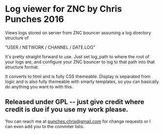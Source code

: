 # Log viewer for ZNC by Chris Punches 2016

Views logs stored on server from ZNC bouncer assuming a log directory structure of 

"USER / NETWORK / CHANNEL / DATE.LOG"

It's pretty straight forward to use.  Just set log_path to where the root of your logs are, and configure your ZNC bouncer to log to that path into that structure format.

It converts to html and is fully CSS themeable.  Display is separated from logic and is also fully themeable with smarty templates, so you can basically do anything you want to with this.

## Released under GPL -- just give credit where credit is due if you use my work please.
You can reach me at punches.chris@gmail.com for change requests or I can even add you to the commiter lists.
